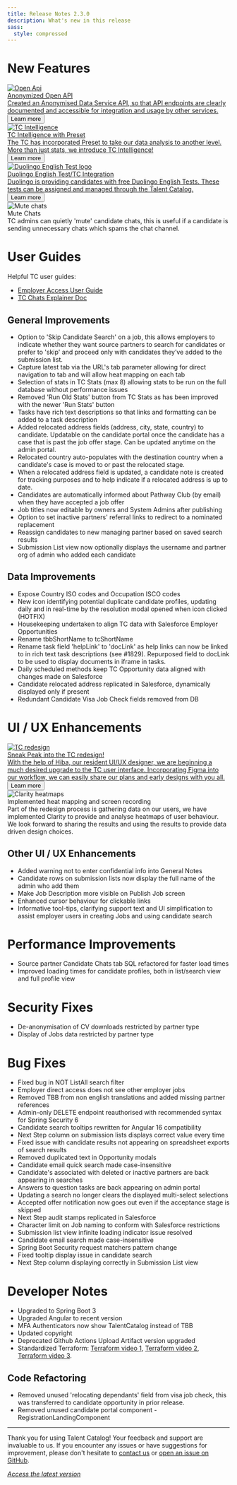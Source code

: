 ```yaml
---
title: Release Notes 2.3.0
description: What's new in this release
sass:
  style: compressed
---
```


# New Features

<div class="card-container">
  <a href="./v230/anonymized_open_api" class="card">
    <img src="./assets/images/v230/OpenApi.png" alt="Open Api" class="card-image">
    <div class="card-body">
      <div class="card-title">Anonymized Open API</div>
      <div class="card-description">
        Created an Anonymised Data Service API, so that API endpoints are clearly documented and accessible for 
        integration and usage by other services.
      </div>
      <div class="card-footer">
        <button class="btn btn-sm">Learn more</button>
      </div>
    </div>
  </a>

  <a href="./v230/tc_intelligence" class="card">
    <img src="./assets/images/v230/TCIntelligenceCard.png" alt="TC Intelligence" class="card-image">
    <div class="card-body">
      <div class="card-title">TC Intelligence with Preset</div>
      <div class="card-description">
        The TC has incorporated Preset to take our data analysis to another level. 
        More than just stats, we introduce TC Intelligence!
      </div>
      <div class="card-footer">
        <button class="btn btn-sm">Learn more</button>
      </div>
    </div>
  </a>
</div>

<div class="card-container">
  <a href="./v230/duolingo_english_test" class="card">
    <img src="./assets/images/v230/DET.png" alt="Duolingo English Test logo" class="card-image">
    <div class="card-body">
      <div class="card-title">Duolingo English Test/TC Integration</div>
      <div class="card-description">
        Duolingo is providing candidates with free Duolingo English Tests. These tests can be assigned and managed 
        through the Talent Catalog.
      </div>
      <div class="card-footer">
        <button class="btn btn-sm">Learn more</button>
      </div>
    </div>
  </a>

  <div class="card">
    <img src="./assets/images/v230/MuteChat.png" alt="Mute chats" class="card-image">
    <div class="card-body">
      <div class="card-title">Mute Chats</div>
      <div class="card-description">
        TC admins can quietly 'mute' candidate chats, this is useful if a candidate is sending unnecessary chats which spams the chat channel.
      </div>
    </div>
  </div>
</div>

# User Guides

Helpful TC user guides:
<ul>
    <li>
        <a href="https://docs.google.com/document/d/1h5QaUNOSPP-pjJsMCDwXS_SQUrurvLfnBKPX87orgbE/edit?usp=sharing" 
        target="_blank">Employer Access User Guide</a>
    </li>
    <li>
        <a href="https://docs.google.com/document/d/1h5QaUNOSPP-pjJsMCDwXS_SQUrurvLfnBKPX87orgbE/edit?usp=sharing" 
        target="_blank">TC Chats Explainer Doc</a>
    </li>
</ul>


## General Improvements

- Option to 'Skip Candidate Search' on a job, this allows employers to indicate whether they want source partners to search for candidates or prefer to 'skip' and proceed only with candidates they’ve added to the submission list.
- Capture latest tab via the URL's tab parameter allowing for direct navigation to tab and will allow heat mapping on each tab
- Selection of stats in TC Stats (max 8) allowing stats to be run on the full database without performance issues
- Removed 'Run Old Stats' button from TC Stats as has been improved with the newer 'Run Stats' button
- Tasks have rich text descriptions so that links and formatting can be added to a task description
- Added relocated address fields (address, city, state, country) to candidate. Updatable on the candidate portal once the candidate has a case that is past the job offer stage. Can be updated anytime on the admin portal.
- Relocated country auto-populates with the destination country when a candidate's case is moved to or past the relocated stage.
- When a relocated address field is updated, a candidate note is created for tracking purposes and to help indicate if a relocated address is up to date.
- Candidates are automatically informed about Pathway Club (by email) when they have accepted a job offer
- Job titles now editable by owners and System Admins after publishing
- Option to set inactive partners' referral links to redirect to a nominated replacement
- Reassign candidates to new managing partner based on saved search results
- Submission List view now optionally displays the username and partner org of admin who added each candidate

## Data Improvements
- Expose Country ISO codes and Occupation ISCO codes
- New icon identifying potential duplicate candidate profiles, updating daily and in real-time by the resolution modal opened when icon clicked (HOTFIX)
- Housekeeping undertaken to align TC data with Salesforce Employer Opportunities
- Rename tbbShortName to tcShortName
- Rename task field 'helpLink' to 'docLink' as help links can now be linked to in rich text task descriptions (see #1829). Repurposed field to docLink to be used to display documents in iframe in tasks.
- Daily scheduled methods keep TC Opportunity data aligned with changes made on Salesforce
- Candidate relocated address replicated in Salesforce, dynamically displayed only if present
- Redundant Candidate Visa Job Check fields removed from DB

# UI / UX Enhancements
<div class="card-container">
  <a href="./v230/tc_redesign" class="card">
    <img src="./assets/images/v230/TCRedesign.png" alt="TC redesign" class="card-image">
    <div class="card-body">
      <div class="card-title">Sneak Peak into the TC redesign!</div>
      <div class="card-description">
        With the help of Hiba, our resident UI/UX designer, we are beginning a much desired upgrade to the TC user interface. 
        Incorporating Figma into our workflow, we can easily share our plans and early designs with you all.
      </div>
      <div class="card-footer">
         <button class="btn btn-sm">Learn more</button>
      </div>
    </div>
  </a>

  <div class="card">
    <img src="./assets/images/v230/ClarityHeatmaps.png" alt="Clarity heatmaps" class="card-image">
    <div class="card-body">
      <div class="card-title">Implemented heat mapping and screen recording</div>
      <div class="card-description">
        Part of the redesign process is gathering data on our users, we have implemented Clarity to provide and analyse heatmaps of user behaviour. 
        We look forward to sharing the results and using the results to provide data driven design choices.
      </div>
    </div>
  </div>
</div>


## Other UI / UX Enhancements

- Added warning not to enter confidential info into General Notes
- Candidate rows on submission lists now display the full name of the admin who add them
- Make Job Description more visible on Publish Job screen
- Enhanced cursor behaviour for clickable links
- Informative tool-tips, clarifying support text and UI simplification to assist employer users in creating Jobs and using candidate search

# Performance Improvements

- Source partner Candidate Chats tab SQL refactored for faster load times
- Improved loading times for candidate profiles, both in list/search view and full profile view

# Security Fixes
- De-anonymisation of CV downloads restricted by partner type
- Display of Jobs data restricted by partner type

# Bug Fixes

- Fixed bug in NOT ListAll search filter
- Employer direct access does not see other employer jobs
- Removed TBB from non english translations and added missing partner references
- Admin-only DELETE endpoint reauthorised with recommended syntax for Spring Security 6
- Candidate search tooltips rewritten for Angular 16 compatibility
- Next Step column on submission lists displays correct value every time
- Fixed issue with candidate results not appearing on spreadsheet exports of search results
- Removed duplicated text in Opportunity modals
- Candidate email quick search made case-insensitive
- Candidate's associated with deleted or inactive partners are back appearing in searches
- Answers to question tasks are back appearing on admin portal
- Updating a search no longer clears the displayed multi-select selections
- Accepted offer notification now goes out even if the acceptance stage is skipped
- Next Step audit stamps replicated in Salesforce
- Character limit on Job naming to conform with Salesforce restrictions
- Submission list view infinite loading indicator issue resolved
- Candidate email search made case-insensitive
- Spring Boot Security request matchers pattern change
- Fixed tooltip display issue in candidate search
- Next Step column displaying correctly in Submission List view

# Developer Notes
- Upgraded to Spring Boot 3
- Upgraded Angular to recent version
- MFA Authenticators now show TalentCatalog instead of TBB
- Updated copyright
- Deprecated Github Actions Upload Artifact version upgraded
- Standardized Terraform: <a href="https://drive.google.com/file/d/1JZUenkyr2rtVB7h8eElkRvXfwqbCIPQB/view?usp=drive_link" 
rel="noopener noreferrer nofollow" target="_blank">Terraform video 1</a>, 
<a href="https://drive.google.com/file/d/1kEiK77T8_krmqX-TxVodmNAJhDznbocA/view?usp=drive_link" 
rel="noopener noreferrer nofollow" target="_blank">Terraform video 2</a>, 
<a href="https://drive.google.com/file/d/1wLvXbuIZViKFnqJZd_R5HMsBVQrqhD_4/view?usp=drive_link"
rel="noopener noreferrer nofollow" target="_blank">Terraform video 3</a>.

## Code Refactoring
- Removed unused 'relocating dependants' field from visa job check, this was transferred to candidate opportunity in prior release.
- Removed unused candidate portal component - RegistrationLandingComponent

---

Thank you for using Talent Catalog! Your feedback and support are invaluable to us. If you encounter
any issues or have suggestions for improvement, please don't hesitate to [contact us](mailto:support@talentcatalog.net) or
[open an issue on GitHub](https://github.com/Talent-Catalog/talentcatalog/issues).

*[Access the latest version](https://tctalent.org/admin-portal/login)*

